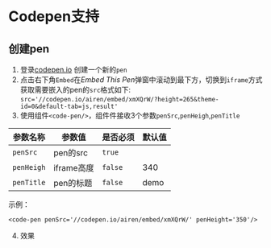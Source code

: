 # Codepen支持

## 创建pen

1. 登录[codepen.io](https://codepen.io/) 创建一个新的`pen`
2. 点击右下角`Embed`在*Embed This Pen*弹窗中滚动到最下方，切换到`iframe`方式
  获取需要嵌入的pen的`src`格式如下:  
  `src='//codepen.io/airen/embed/xmXQrW/?height=265&theme-id=0&default-tab=js,result'`
3. 使用组件`<code-pen/>`，组件件接收3个参数`penSrc`,`penHeigh`,`penTitle`

  | 参数名称 | 参数值 | 是否必须 | 默认值 |
  |---|---|---|---|
  | `penSrc` | pen的src | `true` | |
  | `penHeigh` | iframe高度 | `false` | 340 |
  | `penTitle` | pen的标题 | `false` | demo |

  示例：
  ```vue
  <code-pen penSrc='//codepen.io/airen/embed/xmXQrW/' penHeight='350'/>
  ```
4. 效果

<code-pen penSrc='//codepen.io/airen/embed/xmXQrW/' penHeight='350'/>